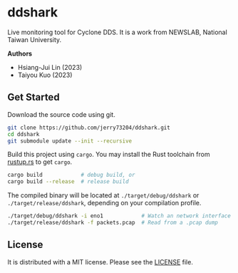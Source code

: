 # ddshark

Live monitoring tool for Cyclone DDS. It is a work from NEWSLAB,
National Taiwan University.

**Authors**

- Hsiang-Jui Lin (2023)
- Taiyou Kuo (2023)


## Get Started

Download the source code using git.

```bash
git clone https://github.com/jerry73204/ddshark.git
cd ddshark
git submodule update --init --recursive
```

Build this project using `cargo`. You may install the Rust toolchain
from [rustup.rs](https://rustup.rs/) to get `cargo`.


```bash
cargo build            # debug build, or
cargo build --release  # release build
```

The compiled binary will be located at `./target/debug/ddshark` or
`./target/release/ddshark`, depending on your compilation profile.

```bash
./target/debug/ddshark -i eno1            # Watch an network interface
./target/release/ddshark -f packets.pcap  # Read from a .pcap dump
```

## License

It is distributed with a MIT license. Please see the [LICENSE](LICENSE) file.
